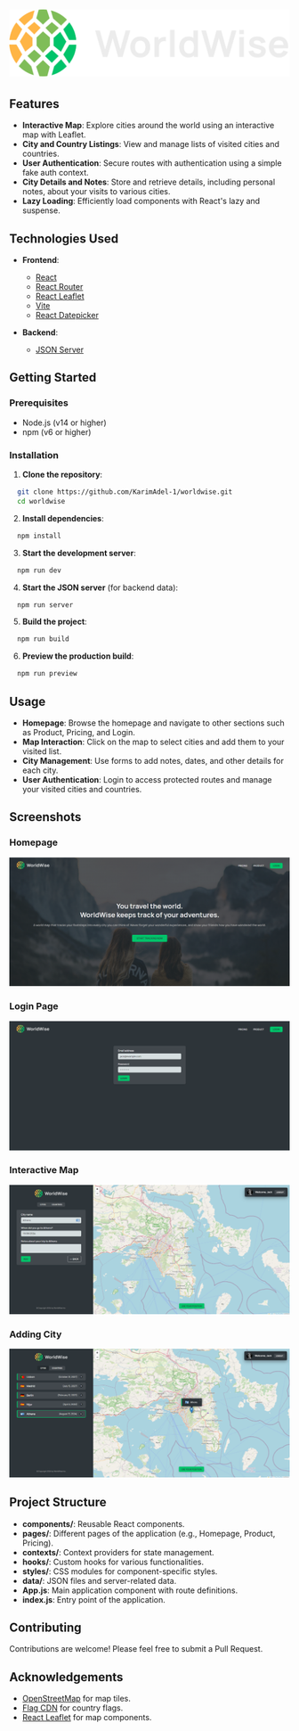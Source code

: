 # <img src="./assets/logo.png" alt="Icon"/> 

## Features

- **Interactive Map**: Explore cities around the world using an interactive map with Leaflet.
- **City and Country Listings**: View and manage lists of visited cities and countries.
- **User Authentication**: Secure routes with authentication using a simple fake auth context.
- **City Details and Notes**: Store and retrieve details, including personal notes, about your visits to various cities.
- **Lazy Loading**: Efficiently load components with React's lazy and suspense.

## Technologies Used

- **Frontend**:
  - [React](https://reactjs.org/)
  - [React Router](https://reactrouter.com/)
  - [React Leaflet](https://react-leaflet.js.org/)
  - [Vite](https://vitejs.dev/)
  - [React Datepicker](https://reactdatepicker.com/)

- **Backend**:
  - [JSON Server](https://github.com/typicode/json-server)

## Getting Started

### Prerequisites

- Node.js (v14 or higher)
- npm (v6 or higher)

### Installation

1. **Clone the repository**:

   
 ```bash
   git clone https://github.com/KarimAdel-1/worldwise.git
   cd worldwise
 ```

2. **Install dependencies**:

   
 ```bash
   npm install
 ```

3. **Start the development server**:

   
 ```bash
   npm run dev
 ```

4. **Start the JSON server** (for backend data):

   
 ```bash
   npm run server
 ```

5. **Build the project**:

   
 ```bash
   npm run build
 ```

6. **Preview the production build**:

   
 ```bash
   npm run preview
 ```

## Usage

- **Homepage**: Browse the homepage and navigate to other sections such as Product, Pricing, and Login.
- **Map Interaction**: Click on the map to select cities and add them to your visited list.
- **City Management**: Use forms to add notes, dates, and other details for each city.
- **User Authentication**: Login to access protected routes and manage your visited cities and countries.

## Screenshots

### Homepage
![Homepage Screenshot](./assets/homepage.png)

### Login Page
![Login Screenshot](./assets/login-page.png)

### Interactive Map
![Map Screenshot](./assets/app-1.png)

### Adding City
![Map Screenshot](./assets/app-2.png)

## Project Structure

- **components/**: Reusable React components.
- **pages/**: Different pages of the application (e.g., Homepage, Product, Pricing).
- **contexts/**: Context providers for state management.
- **hooks/**: Custom hooks for various functionalities.
- **styles/**: CSS modules for component-specific styles.
- **data/**: JSON files and server-related data.
- **App.js**: Main application component with route definitions.
- **index.js**: Entry point of the application.

## Contributing

Contributions are welcome! Please feel free to submit a Pull Request.

## Acknowledgements

- [OpenStreetMap](https://www.openstreetmap.org/) for map tiles.
- [Flag CDN](https://flagcdn.com) for country flags.
- [React Leaflet](https://react-leaflet.js.org/) for map components.
